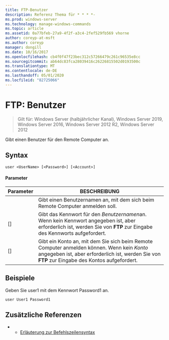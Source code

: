 ```yaml
---
title: FTP-Benutzer
description: Referenz Thema für * * * *-
ms.prod: windows-server
ms.technology: manage-windows-commands
ms.topic: article
ms.assetid: 0a77bfeb-27a9-4f2f-a3c4-2fef529fb569 vhorne
author: coreyp-at-msft
ms.author: coreyp
manager: dongill
ms.date: 10/16/2017
ms.openlocfilehash: cb4f0f47f23bec312c57266479c261c96535e8cc
ms.sourcegitcommit: ab64dc83fca28039416c26226815502d0193500c
ms.translationtype: MT
ms.contentlocale: de-DE
ms.lasthandoff: 05/01/2020
ms.locfileid: "82725066"
---
```

# <a name="ftp-user"></a>FTP: Benutzer

> Gilt für: Windows Server (halbjährlicher Kanal), Windows Server 2019, Windows Server 2016, Windows Server 2012 R2, Windows Server 2012

Gibt einen Benutzer für den Remote Computer an.   
## <a name="syntax"></a>Syntax  
```  
user <UserName> [<Password>] [<Account>]  
```  
#### <a name="parameters"></a>Parameter  

|  Parameter   |                                                                      BESCHREIBUNG                                                                      |
|--------------|-------------------------------------------------------------------------------------------------------------------------------------------------------|
|  <UserName>  |                                          Gibt einen Benutzernamen an, mit dem sich beim Remote Computer anmelden soll.                                           |
| [<Password>] |               Gibt das Kennwort für den *Benutzernamen*an. Wenn kein Kennwort angegeben ist, aber erforderlich ist, werden Sie von **FTP** zur Eingabe des Kennworts aufgefordert.               |
| [<Account>]  | Gibt ein Konto an, mit dem Sie sich beim Remote Computer anmelden können. Wenn kein *Konto* angegeben ist, aber erforderlich ist, werden Sie von **FTP** zur Eingabe des Kontos aufgefordert. |

## <a name="examples"></a>Beispiele  
Geben Sie user1 mit dem Kennwort Password1 an.  
```  
user User1 Password1  
```  
## <a name="additional-references"></a>Zusätzliche Referenzen  
-   - [Erläuterung zur Befehlszeilensyntax](command-line-syntax-key.md)  
